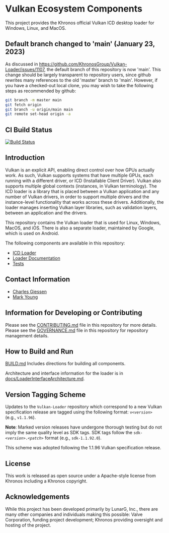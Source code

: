 # Vulkan Ecosystem Components

This project provides the Khronos official Vulkan ICD desktop loader for Windows, Linux, and MacOS.

## Default branch changed to 'main' (January 23, 2023)

As discussed in https://github.com/KhronosGroup/Vulkan-Loader/issues/1107, the default branch of this repository is now 'main'. This change should be largely transparent to repository users, since github rewrites many references to the old 'master' branch to 'main'. However, if you have a checked-out local clone, you may wish to take the following steps as recommended by github:

```sh
git branch -m master main
git fetch origin
git branch -u origin/main main
git remote set-head origin -a
```

## CI Build Status

[![Build Status](https://github.com/KhronosGroup/Vulkan-Loader/workflows/CI%20Build/badge.svg?branch=main)](https://github.com/KhronosGroup/Vulkan-Loader/actions)

## Introduction

Vulkan is an explicit API, enabling direct control over how GPUs actually work.
As such, Vulkan supports systems that have multiple GPUs, each running with a different driver, or ICD (Installable Client Driver).
Vulkan also supports multiple global contexts (instances, in Vulkan terminology).
The ICD loader is a library that is placed between a Vulkan application and any number of Vulkan drivers, in order to support multiple drivers and the instance-level functionality that works across these drivers.
Additionally, the loader manages inserting Vulkan layer libraries, such as validation layers, between an application and the drivers.

This repository contains the Vulkan loader that is used for Linux, Windows, MacOS, and iOS.
There is also a separate loader, maintained by Google, which is used on Android.

The following components are available in this repository:

- [ICD Loader](loader/)
- [Loader Documentation](docs/LoaderInterfaceArchitecture.md)
- [Tests](tests/)

## Contact Information

- [Charles Giessen](mailto:charles@lunarg.com)
- [Mark Young](mailto:marky@lunarg.com)

## Information for Developing or Contributing

Please see the [CONTRIBUTING.md](CONTRIBUTING.md) file in this repository for more details.
Please see the [GOVERNANCE.md](GOVERNANCE.md) file in this repository for repository
management details.

## How to Build and Run

[BUILD.md](BUILD.md)
Includes directions for building all components.

Architecture and interface information for the loader is in
[docs/LoaderInterfaceArchitecture.md](docs/LoaderInterfaceArchitecture.md).

## Version Tagging Scheme

Updates to the `Vulkan-Loader` repository which correspond to a new Vulkan specification release are tagged using the following format: `v<`_`version`_`>` (e.g., `v1.1.96`).

**Note**: Marked version releases have undergone thorough testing but do not imply the same quality level as SDK tags. SDK tags follow the `sdk-<`_`version`_`>.<`_`patch`_`>` format (e.g., `sdk-1.1.92.0`).

This scheme was adopted following the 1.1.96 Vulkan specification release.

## License

This work is released as open source under a Apache-style license from Khronos
including a Khronos copyright.

## Acknowledgements

While this project has been developed primarily by LunarG, Inc., there are many other
companies and individuals making this possible: Valve Corporation, funding
project development; Khronos providing oversight and hosting of the project.
